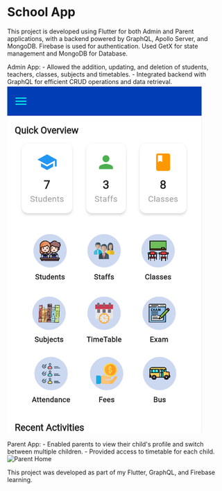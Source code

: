 # School App

This project is developed using Flutter for both Admin and Parent applications, with a backend powered by GraphQL, Apollo Server, and MongoDB. Firebase is used for authentication. Used GetX for state management and MongoDB for Database.

Admin App: - Allowed the addition, updating, and deletion of students, teachers, classes, subjects and timetables. - Integrated backend with GraphQL for efficient CRUD operations and data retrieval.
![Admin Dashboard](./screenshots/admin_dashboard_image.png)

Parent App: - Enabled parents to view their child's profile and switch between multiple children. - Provided access to timetable for each child.
![Parent Home](./screenshots/parent_dashboard_image.png)

This project was developed as part of my Flutter, GraphQL, and Firebase learning.
